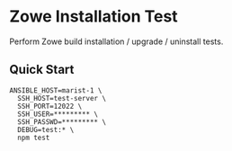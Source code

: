 # Zowe Installation Test

Perform Zowe build installation / upgrade / uninstall tests.

## Quick Start

```
ANSIBLE_HOST=marist-1 \
  SSH_HOST=test-server \
  SSH_PORT=12022 \
  SSH_USER=********* \
  SSH_PASSWD=********* \
  DEBUG=test:* \
  npm test
```
